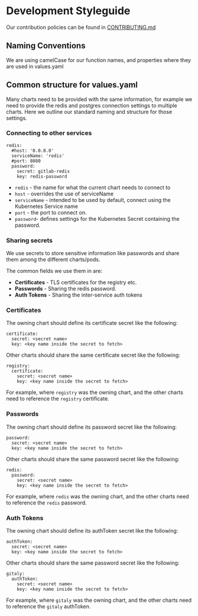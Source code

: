 # Development Styleguide

Our contribution policies can be found in [CONTRIBUTING.md](../../CONTRIBUTING.md)

## Naming Conventions

We are using camelCase for our function names, and properties where they are used in values.yaml

## Common structure for values.yaml

Many charts need to be provided with the same information, for example we need to provide the redis and postgres connection settings to  multiple charts. Here we outline our standard naming and structure for those settings.

### Connecting to other services

```
redis:
  #host: '0.0.0.0'
  serviceName: 'redis'
  #port: 8080
  password:
    secret: gitlab-redis
    key: redis-password
```

- `redis` - the name for what the current chart needs to connect to
- `host`  - overrides the use of serviceName
- `serviceName` - intended to be used by default, connect using the Kubernetes Service name
- `port` - the port to connect on.
- `password`- defines settings for the Kubernetes Secret containing the password.

### Sharing secrets

We use secrets to store sensitive information like passwords and share them among the different charts/pods.

The common fields we use them in are:

- **Certificates** - TLS certificates for the registry etc.
- **Passwords** - Sharing the redis password.
- **Auth Tokens** - Sharing the inter-service auth tokens

### Certificates

The owning chart should define its certificate secret like the following:

```
certificate:
  secret: <secret name>
  key: <key name inside the secret to fetch>
```

Other charts should share the same certificate secret like the following:

```
registry:
  certificate:
    secret: <secret name>
    key: <key name inside the secret to fetch>
```

For example, where `registry` was the owning chart, and the other charts need to reference the `registry` certificate.

### Passwords

The owning chart should define its password secret like the following:

```
password:
  secret: <secret name>
  key: <key name inside the secret to fetch>
```

Other charts should share the same password secret like the following:

```
redis:
  password:
    secret: <secret name>
    key: <key name inside the secret to fetch>
```

For example, where `redis` was the owning chart, and the other charts need to reference the `redis` password.

### Auth Tokens

The owning chart should define its authToken secret like the following:

```
authToken:
  secret: <secret name>
  key: <key name inside the secret to fetch>
```

Other charts should share the same password secret like the following:

```
gitaly:
  authToken:
    secret: <secret name>
    key: <key name inside the secret to fetch>
```

For example, where `gitaly` was the owning chart, and the other charts need to reference the `gitaly` authToken.
